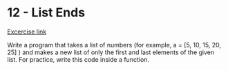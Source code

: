 
# 12 - List Ends

[Excercise link](https://www.practicepython.org/exercise/2014/04/25/12-list-ends.html)

Write a program that takes a list of numbers (for example,  a = [5, 10, 15, 20, 25] ) and makes a new list of only the first and last elements of the given list. For practice, write this code inside a function.
